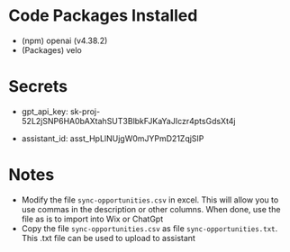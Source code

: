 # Code Packages Installed
- (npm) openai (v4.38.2)
- (Packages) velo


# Secrets
- gpt_api_key: sk-proj-52L2jSNP6HA0bAXtahSUT3BlbkFJKaYaJIczr4ptsGdsXt4j

- assistant_id: asst_HpLlNUjgW0mJYPmD21ZqjSIP              


# Notes
- Modify the file `sync-opportunities.csv` in excel. This will allow you to use commas in the description or other columns. When done, use the file as is to import into Wix or ChatGpt
- Copy the file `sync-opportunities.csv` as file `sync-opportunities.txt`. This .txt file can be used to upload to assistant
